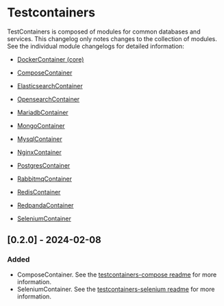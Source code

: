 # Testcontainers

TestContainers is composed of modules for common databases and services. This changelog only notes changes to the collection of modules. See the individual module changelogs for detailed information:

- [DockerContainer (core)](https://github.com/testcontainers/testcontainers-ruby/tree/main/core/CHANGELOG.md)

- [ComposeContainer](https://github.com/testcontainers/testcontainers-ruby/tree/main/compose/CHANGELOG.md)

- [ElasticsearchContainer](https://github.com/testcontainers/testcontainers-ruby/tree/main/elasticsearch/CHANGELOG.md)
- [OpensearchContainer](https://github.com/testcontainers/testcontainers-ruby/tree/main/opensearch/CHANGELOG.md)

- [MariadbContainer](https://github.com/testcontainers/testcontainers-ruby/tree/main/mariadb/CHANGELOG.md)

- [MongoContainer](https://github.com/testcontainers/testcontainers-ruby/tree/main/mongo/CHANGELOG.md)

- [MysqlContainer](https://github.com/testcontainers/testcontainers-ruby/tree/main/mysql/CHANGELOG.md)

- [NginxContainer](https://github.com/testcontainers/testcontainers-ruby/tree/main/nginx/CHANGELOG.md)

- [PostgresContainer](https://github.com/testcontainers/testcontainers-ruby/tree/main/postgres/CHANGELOG.md)

- [RabbitmqContainer](https://github.com/testcontainers/testcontainers-ruby/tree/main/rabbitmq/CHANGELOG.md)

- [RedisContainer](https://github.com/testcontainers/testcontainers-ruby/tree/main/redis/CHANGELOG.md)

- [RedpandaContainer](https://github.com/testcontainers/testcontainers-ruby/tree/main/redpanda/CHANGELOG.md)

- [SeleniumContainer](https://github.com/testcontainers/testcontainers-ruby/tree/main/selenium/CHANGELOG.md)

## [0.2.0] - 2024-02-08

### Added

- ComposeContainer. See the [testcontainers-compose readme](https://github.com/testcontainers/testcontainers-ruby/tree/main/compose/README.md) for more information.
- SeleniumContainer. See the [testcontainers-selenium readme](https://github.com/testcontainers/testcontainers-ruby/tree/main/selenium/README.md) for more information.
